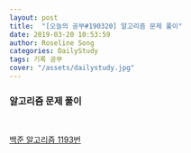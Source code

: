 ```yaml
---
layout: post
title:  "[오늘의 공부#190320] 알고리즘 문제 풀이"
date: 2019-03-20 10:53:59
author: Roseline Song
categories: DailyStudy
tags: 기록 공부
cover: "/assets/dailystudy.jpg"
---
```


### 알고리즘 문제 풀이

<br>

[백준 알고리즘 1193번](https://roseline124.github.io/algorithm/2019/03/20/Algorithm-190320.html)


<br>
